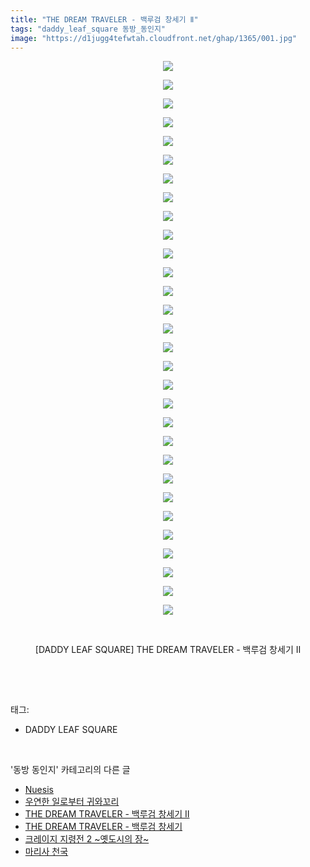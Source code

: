 ```yaml
---
title: "THE DREAM TRAVELER - 백루검 창세기 Ⅱ"
tags: "daddy_leaf_square 동방_동인지"
image: "https://d1jugg4tefwtah.cloudfront.net/ghap/1365/001.jpg"
---
```

<div class="article">
<p style="text-align: center; clear: none; float: none;"><img src="{{ site.imgserver11 }}/ghap/1365/001.jpg"/></p>
<p style="text-align: center; clear: none; float: none;"><img src="{{ site.imgserver11 }}/ghap/1365/002.jpg"/></p>
<p style="text-align: center; clear: none; float: none;"><img src="{{ site.imgserver11 }}/ghap/1365/003.jpg"/></p>
<p style="text-align: center; clear: none; float: none;"><img src="{{ site.imgserver11 }}/ghap/1365/004.jpg"/></p>
<p style="text-align: center; clear: none; float: none;"><img src="{{ site.imgserver11 }}/ghap/1365/005.jpg"/></p>
<p style="text-align: center; clear: none; float: none;"><img src="{{ site.imgserver11 }}/ghap/1365/006.jpg"/></p>
<p style="text-align: center; clear: none; float: none;"><img src="{{ site.imgserver11 }}/ghap/1365/007.jpg"/></p>
<p style="text-align: center; clear: none; float: none;"><img src="{{ site.imgserver11 }}/ghap/1365/008.jpg"/></p>
<p style="text-align: center; clear: none; float: none;"><img src="{{ site.imgserver11 }}/ghap/1365/009.jpg"/></p>
<p style="text-align: center; clear: none; float: none;"><img src="{{ site.imgserver11 }}/ghap/1365/010.jpg"/></p>
<p style="text-align: center; clear: none; float: none;"><img src="{{ site.imgserver11 }}/ghap/1365/011.jpg"/></p>
<p style="text-align: center; clear: none; float: none;"><img src="{{ site.imgserver11 }}/ghap/1365/012.jpg"/></p>
<p style="text-align: center; clear: none; float: none;"><img src="{{ site.imgserver11 }}/ghap/1365/013.jpg"/></p>
<p style="text-align: center; clear: none; float: none;"><img src="{{ site.imgserver11 }}/ghap/1365/014.jpg"/></p>
<p style="text-align: center; clear: none; float: none;"><img src="{{ site.imgserver11 }}/ghap/1365/015.jpg"/></p>
<p style="text-align: center; clear: none; float: none;"><img src="{{ site.imgserver11 }}/ghap/1365/016.jpg"/></p>
<p style="text-align: center; clear: none; float: none;"><img src="{{ site.imgserver11 }}/ghap/1365/017.jpg"/></p>
<p style="text-align: center; clear: none; float: none;"><img src="{{ site.imgserver11 }}/ghap/1365/018.jpg"/></p>
<p style="text-align: center; clear: none; float: none;"><img src="{{ site.imgserver11 }}/ghap/1365/019.jpg"/></p>
<p style="text-align: center; clear: none; float: none;"><img src="{{ site.imgserver11 }}/ghap/1365/020.jpg"/></p>
<p style="text-align: center; clear: none; float: none;"><img src="{{ site.imgserver11 }}/ghap/1365/021.jpg"/></p>
<p style="text-align: center; clear: none; float: none;"><img src="{{ site.imgserver11 }}/ghap/1365/022.jpg"/></p>
<p style="text-align: center; clear: none; float: none;"><img src="{{ site.imgserver11 }}/ghap/1365/023.jpg"/></p>
<p style="text-align: center; clear: none; float: none;"><img src="{{ site.imgserver11 }}/ghap/1365/024.jpg"/></p>
<p style="text-align: center; clear: none; float: none;"><img src="{{ site.imgserver11 }}/ghap/1365/025.jpg"/></p>
<p style="text-align: center; clear: none; float: none;"><img src="{{ site.imgserver11 }}/ghap/1365/026.jpg"/></p>
<p style="text-align: center; clear: none; float: none;"><img src="{{ site.imgserver11 }}/ghap/1365/027.jpg"/></p>
<p style="text-align: center; clear: none; float: none;"><img src="{{ site.imgserver11 }}/ghap/1365/028.jpg"/></p>
<p style="text-align: center; clear: none; float: none;"><img src="{{ site.imgserver11 }}/ghap/1365/029.jpg"/></p>
<p style="text-align: center; clear: none; float: none;"><img src="{{ site.imgserver11 }}/ghap/1365/030.jpg"/></p>
<p style="text-align: center; clear: none; float: none;"><br/></p>
<p style="text-align: center; clear: none; float: none;">[DADDY LEAF SQUARE] THE DREAM TRAVELER - 백루검 창세기 Ⅱ</p>
<p><br/></p>
</div><br/>
<div class="tagTrail">
<p>태그: </p>
<ul>
<li>DADDY LEAF SQUARE</li>
</ul>
</div><br/>
<div class="another">
<p>'동방 동인지' 카테고리의 다른 글</p>
<ul>
<li><a href="/ghap_1367">Nuesis</a></li>
<li><a href="/ghap_1366">우연한 일로부터 귀와꼬리</a></li>
<li><a href="/ghap_1365">THE DREAM TRAVELER - 백루검 창세기 Ⅱ</a></li>
<li><a href="/ghap_1364">THE DREAM TRAVELER - 백루검 창세기</a></li>
<li><a href="/ghap_1363">크레이지 지령전 2 ~옛도시의 장~</a></li>
<li><a href="/ghap_1362">마리사 천국</a></li>
</ul>
</div><br/>
<div class="cb_module cb_fluid">
<div class="cb_wrt cb_profile">
</div><!-- commentList close -->
</div><br/>

